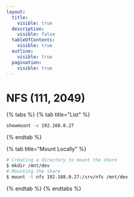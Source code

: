 ```yaml
---
layout:
  title:
    visible: true
  description:
    visible: false
  tableOfContents:
    visible: true
  outline:
    visible: true
  pagination:
    visible: true
---
```


# NFS (111, 2049)

{% tabs %}
{% tab title="List" %}
```bash
showmount -e 192.168.0.27
```
{% endtab %}

{% tab title="Mount Locally" %}
```bash
# Creating a directory to mount the share
$ mkdir /mnt/dev
# Mounting the share
$ mount -t nfs 192.168.0.27:/srv/nfs /mnt/dev
```
{% endtab %}
{% endtabs %}
